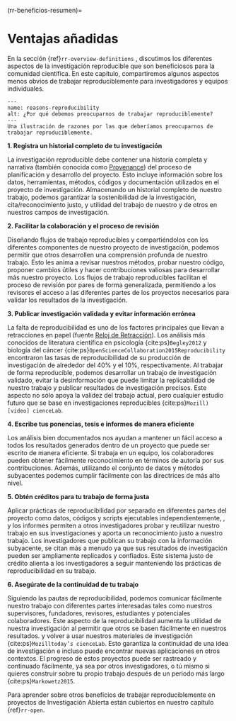 (rr-beneficios-resumen)=
# Ventajas añadidas

En la sección {ref}`rr-overview-definitions` , discutimos los diferentes aspectos de la investigación reproducible que son beneficiosos para la comunidad científica. En este capítulo, compartiremos algunos aspectos menos obvios de trabajar reproduciblemente para investigadores y equipos individuales.


```{figure} ../../figures/reasons-reproducibility.png
---
name: reasons-reproducibility
alt: ¿Por qué debemos preocuparnos de trabajar reproduciblemente?
---
Una ilustración de razones por las que deberíamos preocuparnos de trabajar reproduciblemente.
```

**1. Registra un historial completo de tu investigación**

La investigación reproducible debe contener una historia completa y narrativa (también conocida como [Provenance](https://en.wikipedia.org/wiki/Provenance)) del proceso de planificación y desarrollo del proyecto. Esto incluye información sobre los datos, herramientas, métodos, códigos y documentación utilizados en el proyecto de investigación. Almacenando un historial completo de nuestro trabajo, podemos garantizar la sostenibilidad de la investigación, cita/reconocimiento justo, y utilidad del trabajo de nuestro y de otros en nuestros campos de investigación.

**2. Facilitar la colaboración y el proceso de revisión**

Diseñando flujos de trabajo reproducibles y compartiéndolos con los diferentes componentes de nuestro proyecto de investigación, podemos permitir que otros desarrollen una comprensión profunda de nuestro trabajo. Esto les anima a revisar nuestros métodos, probar nuestro código, proponer cambios útiles y hacer contribuciones valiosas para desarrollar más nuestro proyecto. Los flujos de trabajo reproducibles facilitan el proceso de revisión por pares de forma generalizada, permitiendo a los revisores el acceso a las diferentes partes de los proyectos necesarios para validar los resultados de la investigación.

**3. Publicar investigación validada y evitar información errónea**

La falta de reproducibilidad es uno de los factores principales que llevan a retracciones en papel (fuente [Reloj de Retracción](https://retractionwatch.com/)). Los análisis más conocidos de literatura científica en psicología {cite:ps}`Begley2012` y biología del cáncer {cite:ps}`OpenScienceCollaboration2015Reproducibility` encontraron las tasas de reproducibilidad de su producción de investigación de alrededor del 40% y el 10%, respectivamente. Al trabajar de forma reproducible, podemos desarrollar un trabajo de investigación validado, evitar la desinformación que puede limitar la replicabilidad de nuestro trabajo y publicar resultados de investigación precisos. Este aspecto no sólo apoya la validez del trabajo actual, pero cualquier estudio futuro que se base en investigaciones reproducibles {cite:ps}`Mozill)[video] cienceLab`.

**4. Escribe tus ponencias, tesis e informes de manera eficiente**

Los análisis bien documentados nos ayudan a mantener un fácil acceso a todos los resultados generados dentro de un proyecto que puede ser escrito de manera eficiente. Si trabaja en un equipo, los colaboradores pueden obtener fácilmente reconocimiento en términos de autoría por sus contribuciones. Además, utilizando el conjunto de datos y métodos subyacentes podemos cumplir fácilmente con las directrices de más alto nivel.

**5. Obtén créditos para tu trabajo de forma justa**

Aplicar prácticas de reproducibilidad por separado en diferentes partes del proyecto como datos, códigos y scripts ejecutables independientemente, , y los informes permiten a otros investigadores probar y reutilizar nuestro trabajo en sus investigaciones y aporta un reconocimiento justo a nuestro trabajo. Los investigadores que publican su trabajo con la información subyacente, se citan más a menudo ya que sus resultados de investigación pueden ser ampliamente replicados y confiados. Este sistema justo de crédito alienta a los investigadores a seguir manteniendo las prácticas de reproducibilidad en su trabajo.

**6. Asegúrate de la continuidad de tu trabajo**

Siguiendo las pautas de reproducibilidad, podemos comunicar fácilmente nuestro trabajo con diferentes partes interesadas tales como nuestros supervisores, fundadores, revisores, estudiantes y potenciales colaboradores. Este aspecto de la reproducibilidad aumenta la utilidad de nuestra investigación al permitir que otros se basen fácilmente en nuestros resultados. y volver a usar nuestros materiales de investigación {cite:ps}`Mozilltoday’s cienceLab`. Esto garantiza la continuidad de una idea de investigación e incluso puede encontrar nuevas aplicaciones en otros contextos. El progreso de estos proyectos puede ser rastreado y continuado fácilmente, ya sea por otros investigadores, o tú mismo si quieres construir sobre tu propio trabajo después de un periodo más largo {cite:ps}`Markowetz2015`.

Para aprender sobre otros beneficios de trabajar reproduciblemente en proyectos de Investigación Abierta están cubiertos en nuestro capítulo {ref}`rr-open`.
